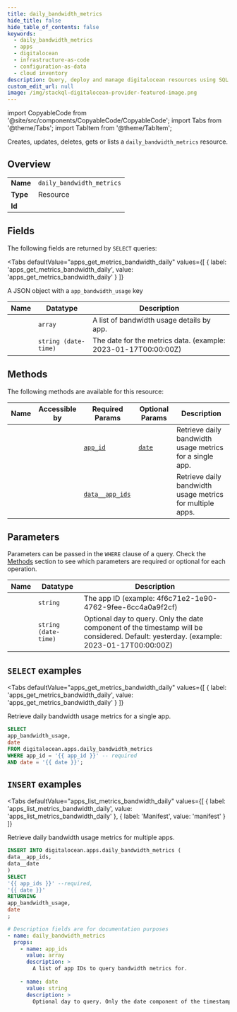 ```yaml
--- 
title: daily_bandwidth_metrics
hide_title: false
hide_table_of_contents: false
keywords:
  - daily_bandwidth_metrics
  - apps
  - digitalocean
  - infrastructure-as-code
  - configuration-as-data
  - cloud inventory
description: Query, deploy and manage digitalocean resources using SQL
custom_edit_url: null
image: /img/stackql-digitalocean-provider-featured-image.png
---
```


import CopyableCode from '@site/src/components/CopyableCode/CopyableCode';
import Tabs from '@theme/Tabs';
import TabItem from '@theme/TabItem';

Creates, updates, deletes, gets or lists a <code>daily_bandwidth_metrics</code> resource.

## Overview
<table><tbody>
<tr><td><b>Name</b></td><td><code>daily_bandwidth_metrics</code></td></tr>
<tr><td><b>Type</b></td><td>Resource</td></tr>
<tr><td><b>Id</b></td><td><CopyableCode code="digitalocean.apps.daily_bandwidth_metrics" /></td></tr>
</tbody></table>

## Fields

The following fields are returned by `SELECT` queries:

<Tabs
    defaultValue="apps_get_metrics_bandwidth_daily"
    values={[
        { label: 'apps_get_metrics_bandwidth_daily', value: 'apps_get_metrics_bandwidth_daily' }
    ]}
>
<TabItem value="apps_get_metrics_bandwidth_daily">

A JSON object with a `app_bandwidth_usage` key

<table>
<thead>
    <tr>
    <th>Name</th>
    <th>Datatype</th>
    <th>Description</th>
    </tr>
</thead>
<tbody>
<tr>
    <td><CopyableCode code="app_bandwidth_usage" /></td>
    <td><code>array</code></td>
    <td>A list of bandwidth usage details by app.</td>
</tr>
<tr>
    <td><CopyableCode code="date" /></td>
    <td><code>string (date-time)</code></td>
    <td>The date for the metrics data. (example: 2023-01-17T00:00:00Z)</td>
</tr>
</tbody>
</table>
</TabItem>
</Tabs>

## Methods

The following methods are available for this resource:

<table>
<thead>
    <tr>
    <th>Name</th>
    <th>Accessible by</th>
    <th>Required Params</th>
    <th>Optional Params</th>
    <th>Description</th>
    </tr>
</thead>
<tbody>
<tr>
    <td><a href="#apps_get_metrics_bandwidth_daily"><CopyableCode code="apps_get_metrics_bandwidth_daily" /></a></td>
    <td><CopyableCode code="select" /></td>
    <td><a href="#parameter-app_id"><code>app_id</code></a></td>
    <td><a href="#parameter-date"><code>date</code></a></td>
    <td>Retrieve daily bandwidth usage metrics for a single app.</td>
</tr>
<tr>
    <td><a href="#apps_list_metrics_bandwidth_daily"><CopyableCode code="apps_list_metrics_bandwidth_daily" /></a></td>
    <td><CopyableCode code="insert" /></td>
    <td><a href="#parameter-data__app_ids"><code>data__app_ids</code></a></td>
    <td></td>
    <td>Retrieve daily bandwidth usage metrics for multiple apps.</td>
</tr>
</tbody>
</table>

## Parameters

Parameters can be passed in the `WHERE` clause of a query. Check the [Methods](#methods) section to see which parameters are required or optional for each operation.

<table>
<thead>
    <tr>
    <th>Name</th>
    <th>Datatype</th>
    <th>Description</th>
    </tr>
</thead>
<tbody>
<tr id="parameter-app_id">
    <td><CopyableCode code="app_id" /></td>
    <td><code>string</code></td>
    <td>The app ID (example: 4f6c71e2-1e90-4762-9fee-6cc4a0a9f2cf)</td>
</tr>
<tr id="parameter-date">
    <td><CopyableCode code="date" /></td>
    <td><code>string (date-time)</code></td>
    <td>Optional day to query. Only the date component of the timestamp will be considered. Default: yesterday. (example: 2023-01-17T00:00:00Z)</td>
</tr>
</tbody>
</table>

## `SELECT` examples

<Tabs
    defaultValue="apps_get_metrics_bandwidth_daily"
    values={[
        { label: 'apps_get_metrics_bandwidth_daily', value: 'apps_get_metrics_bandwidth_daily' }
    ]}
>
<TabItem value="apps_get_metrics_bandwidth_daily">

Retrieve daily bandwidth usage metrics for a single app.

```sql
SELECT
app_bandwidth_usage,
date
FROM digitalocean.apps.daily_bandwidth_metrics
WHERE app_id = '{{ app_id }}' -- required
AND date = '{{ date }}';
```
</TabItem>
</Tabs>


## `INSERT` examples

<Tabs
    defaultValue="apps_list_metrics_bandwidth_daily"
    values={[
        { label: 'apps_list_metrics_bandwidth_daily', value: 'apps_list_metrics_bandwidth_daily' },
        { label: 'Manifest', value: 'manifest' }
    ]}
>
<TabItem value="apps_list_metrics_bandwidth_daily">

Retrieve daily bandwidth usage metrics for multiple apps.

```sql
INSERT INTO digitalocean.apps.daily_bandwidth_metrics (
data__app_ids,
data__date
)
SELECT 
'{{ app_ids }}' --required,
'{{ date }}'
RETURNING
app_bandwidth_usage,
date
;
```
</TabItem>
<TabItem value="manifest">

```yaml
# Description fields are for documentation purposes
- name: daily_bandwidth_metrics
  props:
    - name: app_ids
      value: array
      description: >
        A list of app IDs to query bandwidth metrics for.
        
    - name: date
      value: string
      description: >
        Optional day to query. Only the date component of the timestamp will be considered. Default: yesterday.
        
```
</TabItem>
</Tabs>
